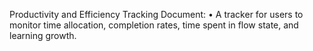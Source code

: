 Productivity and Efficiency Tracking Document:
	•	A tracker for users to monitor time allocation, completion rates, time spent in flow state, and learning growth.
